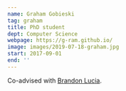 ```yaml
---
name: Graham Gobieski
tag: graham
title: PhD student
dept: Computer Science
webpage: https://g-ram.github.io/
image: images/2019-07-18-graham.jpg
start: 2017-09-01
end: ''
---
```


Co-advised with [Brandon Lucia](https://brandonlucia.com).
